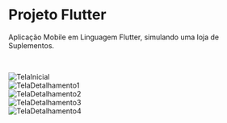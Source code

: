 
# Projeto Flutter 

Aplicação Mobile em Linguagem Flutter, simulando uma loja de Suplementos.

<br>

![TelaInicial](https://github.com/nicolascfadel/ProjetoMobile/assets/148983343/b0083f99-bc71-4748-930e-9a13daa4f5a4)
<br>
![TelaDetalhamento1](https://github.com/nicolascfadel/ProjetoMobile/assets/148983343/9fbd99e1-a166-49ee-be55-db149702c7cf)
<br>
![TelaDetalhamento2](https://github.com/nicolascfadel/ProjetoMobile/assets/148983343/8116879f-363f-496e-9cdf-09cd977d86ad)
<br>
![TelaDetalhamento3](https://github.com/nicolascfadel/ProjetoMobile/assets/148983343/dc8353d3-9eb7-4924-ac25-3a7fc5c1bc39)
<br>
![TelaDetalhamento4](https://github.com/nicolascfadel/ProjetoMobile/assets/148983343/f4e86838-6e85-4fea-8d37-4ce183b6a411)


